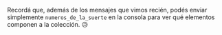 Recordá que, además de los mensajes que vimos recién, podés enviar simplemente `numeros_de_la_suerte` en la consola para ver qué elementos componen a la colección. :disappointed_relieved: 